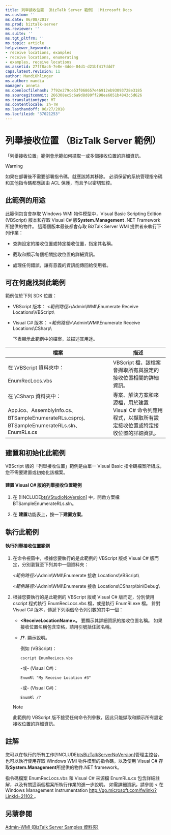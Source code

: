 ```yaml
---
title: 列舉接收位置 （BizTalk Server 範例） |Microsoft Docs
ms.custom: ''
ms.date: 06/08/2017
ms.prod: biztalk-server
ms.reviewer: ''
ms.suite: ''
ms.tgt_pltfrm: ''
ms.topic: article
helpviewer_keywords:
- receive locations, examples
- receive locations, enumerating
- examples, receive locations
ms.assetid: 27ff8ac6-7e8e-4dde-84d1-d21bf417ddd7
caps.latest.revision: 11
author: MandiOhlinger
ms.author: mandia
manager: anneta
ms.openlocfilehash: 7f92e279ce53f068657e46912eb93093728e3185
ms.sourcegitcommit: 266308ec5c6a9d8d80ff298ee6051b4843c5d626
ms.translationtype: MT
ms.contentlocale: zh-TW
ms.lasthandoff: 06/27/2018
ms.locfileid: "37021253"
---
```

# <a name="enumerate-receive-locations-biztalk-server-sample"></a>列舉接收位置 （BizTalk Server 範例）
「列舉接收位置」範例會示範如何擷取一或多個接收位置的詳細資訊。  
  
> [!WARNING]
>  如果在部署後不需要部署指令碼，就應該將其移除。 必須保留的系統管理指令碼和其他指令碼都應該由 ACL 保護，而且予以密切監控。  
  
## <a name="what-this-sample-does"></a>此範例的用途  
 此範例包含會存取 Windows WMI 物件模型中，Visual Basic Scripting Edition (VBScript) 版本和存取 Visual C# 版**System.Management** .NET Framework 所提供的物件。 這兩個版本最後都會存取 BizTalk Server WMI 提供者來執行下列作業：  
  
-   查詢設定的接收位置或特定接收位置，指定其名稱。  
  
-   截取和顯示每個相關接收位置的詳細資訊。  
  
-   處理任何錯誤，讓有意義的資訊能傳回給使用者。  
  
## <a name="where-to-find-this-sample"></a>可在何處找到此範例  
 範例位於下列 SDK 位置：  
  
- VBScript 版本： \<*範例路徑*\>\Admin\WMI\Enumerate Receive Locations\VBScript\  
  
- Visual C# 版本： \<*範例路徑*\>\Admin\WMI\Enumerate Receive Locations\CSharp\  
  
  下表顯示此範例中的檔案，並描述其用途。  
  
|檔案|描述|  
|---------------|-----------------|  
|在 \VBScript 資料夾中：<br /><br /> EnumRecLocs.vbs|VBScript 檔，該檔案會擷取所有與設定的接收位置相關的詳細資訊。|  
|在 \CSharp 資料夾中：<br /><br /> App.ico、AssemblyInfo.cs、BTSampleEnumerateRLs.csproj、BTSampleEnumerateRLs.sln、EnumRLs.cs|專案、解決方案和來源檔，用於建置 Visual C# 命令列應用程式，以擷取所有設定接收位置或特定接收位置的詳細資訊。|  
  
## <a name="building-and-initializing-this-sample"></a>建置和初始化此範例  
 VBScript 版的「列舉接收位置」範例是由單一 Visual Basic 指令碼檔案所組成，您不需要建置或初始化該檔案。  
  
#### <a name="to-build-the-visual-c-version-of-the-enumerate-receive-locations-sample"></a>建置 Visual C# 版的列舉接收位置範例  
  
1. 在 [!INCLUDE[btsVStudioNoVersion](../includes/btsvstudionoversion-md.md)] 中，開啟方案檔 BTSampleEnumerateRLs.sln。  
  
2. 在 **建置**功能表上，按一下**建置方案**。  
  
## <a name="running-this-sample"></a>執行此範例  
  
#### <a name="to-run-the-enumerate-receive-locations-sample"></a>執行列舉接收位置範例  
  
1.  在命令視窗中，根據您要執行的是此範例的 VBScript 版或 Visual C# 版而定，分別瀏覽至下列其中一個資料夾：  
  
     \<*範例路徑*\>\Admin\WMI\Enumerate 接收 Locations\VBScript\  
  
     \<*範例路徑*\>\Admin\WMI\Enumerate 接收 Locations\CSharp\bin\Debug\  
  
2.  根據您要執行的是此範例的 VBScript 版或 Visual C# 版而定，分別使用 cscript 程式執行 EnumRecLocs.vbs 檔，或是執行 EnumRl.exe 檔。 針對 Visual C# 版本，傳遞下列兩個命令列引數的其中一個：  
  
    -   **\<ReceiveLocationName\>。** 要顯示其詳細資訊的接收位置名稱。 如果接收位置名稱包含空格，請用引號括住該名稱。  
  
    -   **/?.** 顯示說明。  
  
         例如 (VBScript)：  
  
        ```  
        cscript EnumRecLocs.vbs  
        ```  
  
         -或- (Visual C#)：  
  
        ```  
        EnumRl "My Receive Location #3"  
        ```  
  
         -或- (Visual C#)：  
  
        ```  
        EnumRl /?  
        ```  
  
    > [!NOTE]
    >  此範例的 VBScript 版不接受任何命令列參數，因此只能擷取和顯示所有設定接收位置的詳細資訊。  
  
## <a name="comments"></a>註解  
 您可以在執行的所有工作[!INCLUDE[btsBizTalkServerNoVersion](../includes/btsbiztalkservernoversion-md.md)]管理主控台，也可以執行使用存取 Windows WMI 物件模型的指令碼，以及使用 Visual C# 存取**System.Management**所提供的物件.NET framework。  
  
 指令碼檔案 EnumRecLocs.vbs 和 Visual C# 來源檔 EnumRLs.cs 包含詳細註解，以及有關這兩個檔案所執行作業的進一步說明。 如需詳細資訊，請參閱 < 在 Windows Management Instrumentation [ http://go.microsoft.com/fwlink/?LinkId=21102 ](http://go.microsoft.com/fwlink/?LinkId=21102)。  
  
## <a name="see-also"></a>另請參閱  
 [Admin-WMI (BizTalk Server Samples 資料夾)](../core/admin-wmi-biztalk-server-samples-folder.md)